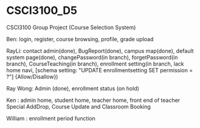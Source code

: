 # CSCI3100_D5

CSCI3100 Group Project (Course Selection System)

Ben: login, register, course browsing, profile, grade upload

RayLi: contact admin(done), BugReport(done), campus map(done), default system page(done), changePassword(in branch), forgetPassword(in branch), CourseTeaching(in branch), enrollment setting(in branch, lack home navi, [schema setting: "UPDATE enrollmentsetting SET permission = ?"] {Allow/Disallow})

Ray Wong: Admin (done), enrollment status (on hold)

Ken : admin home, student home, teacher home, front end of teacher Special AddDrop, Course Update and Classroom Booking 

William : enrollment period function
